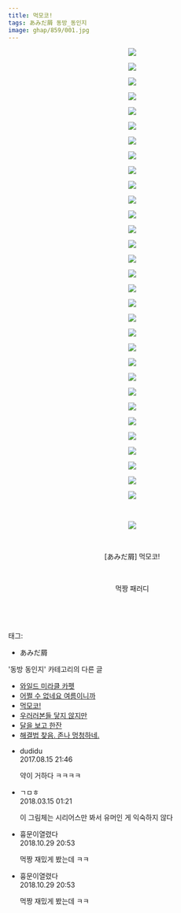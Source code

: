 ```yaml
---
title: 먹모코!
tags: あみだ屑 동방_동인지
image: ghap/859/001.jpg
---
```

<div class="article">
<p style="text-align: center; clear: none; float: none;"><img src="{{ site.nasurl }}/ghap/859/001.jpg"/></p>
<p style="text-align: center; clear: none; float: none;"><img src="{{ site.nasurl }}/ghap/859/002.jpg"/></p>
<p style="text-align: center; clear: none; float: none;"><img src="{{ site.nasurl }}/ghap/859/003.jpg"/></p>
<p style="text-align: center; clear: none; float: none;"><img src="{{ site.nasurl }}/ghap/859/004.jpg"/></p>
<p style="text-align: center; clear: none; float: none;"><img src="{{ site.nasurl }}/ghap/859/005.jpg"/></p>
<p style="text-align: center; clear: none; float: none;"><img src="{{ site.nasurl }}/ghap/859/006.jpg"/></p>
<p style="text-align: center; clear: none; float: none;"><img src="{{ site.nasurl }}/ghap/859/007.jpg"/></p>
<p style="text-align: center; clear: none; float: none;"><img src="{{ site.nasurl }}/ghap/859/008.jpg"/></p>
<p style="text-align: center; clear: none; float: none;"><img src="{{ site.nasurl }}/ghap/859/009.jpg"/></p>
<p style="text-align: center; clear: none; float: none;"><img src="{{ site.nasurl }}/ghap/859/010.jpg"/></p>
<p style="text-align: center; clear: none; float: none;"><img src="{{ site.nasurl }}/ghap/859/011.jpg"/></p>
<p style="text-align: center; clear: none; float: none;"><img src="{{ site.nasurl }}/ghap/859/012.jpg"/></p>
<p style="text-align: center; clear: none; float: none;"><img src="{{ site.nasurl }}/ghap/859/013.jpg"/></p>
<p style="text-align: center; clear: none; float: none;"><img src="{{ site.nasurl }}/ghap/859/014.jpg"/></p>
<p style="text-align: center; clear: none; float: none;"><img src="{{ site.nasurl }}/ghap/859/015.jpg"/></p>
<p style="text-align: center; clear: none; float: none;"><img src="{{ site.nasurl }}/ghap/859/016.jpg"/></p>
<p style="text-align: center; clear: none; float: none;"><img src="{{ site.nasurl }}/ghap/859/017.jpg"/></p>
<p style="text-align: center; clear: none; float: none;"><img src="{{ site.nasurl }}/ghap/859/018.jpg"/></p>
<p style="text-align: center; clear: none; float: none;"><img src="{{ site.nasurl }}/ghap/859/019.jpg"/></p>
<p style="text-align: center; clear: none; float: none;"><img src="{{ site.nasurl }}/ghap/859/020.jpg"/></p>
<p style="text-align: center; clear: none; float: none;"><img src="{{ site.nasurl }}/ghap/859/021.jpg"/></p>
<p style="text-align: center; clear: none; float: none;"><img src="{{ site.nasurl }}/ghap/859/022.jpg"/></p>
<p style="text-align: center; clear: none; float: none;"><img src="{{ site.nasurl }}/ghap/859/023.jpg"/></p>
<p style="text-align: center; clear: none; float: none;"><img src="{{ site.nasurl }}/ghap/859/024.jpg"/></p>
<p style="text-align: center; clear: none; float: none;"><img src="{{ site.nasurl }}/ghap/859/025.jpg"/></p>
<p style="text-align: center; clear: none; float: none;"><img src="{{ site.nasurl }}/ghap/859/026.jpg"/></p>
<p style="text-align: center; clear: none; float: none;"><img src="{{ site.nasurl }}/ghap/859/027.jpg"/></p>
<p style="text-align: center; clear: none; float: none;"><img src="{{ site.nasurl }}/ghap/859/028.jpg"/></p>
<p style="text-align: center; clear: none; float: none;"><img src="{{ site.nasurl }}/ghap/859/029.jpg"/></p>
<p style="text-align: center; clear: none; float: none;"><img src="{{ site.nasurl }}/ghap/859/030.jpg"/></p>
<p style="text-align: center; clear: none; float: none;"><img src="{{ site.nasurl }}/ghap/859/031.jpg"/></p>
<p style="text-align: center; clear: none; float: none;"><br/></p>
<p style="text-align: center; clear: none; float: none;"><img src="{{ site.nasurl }}/ghap/859/032.jpg"/></p>
<p style="text-align: center; clear: none; float: none;"><br/></p>
<p style="text-align: center; clear: none; float: none;">[あみだ屑] 먹모코!</p>
<p style="text-align: center; clear: none; float: none;"><br/></p>
<p style="text-align: center; clear: none; float: none;">먹짱 패러디</p>
<p style="text-align: center; clear: none; float: none;"><br/></p>
<p><br/></p>
</div><div class="tagTrail">
<p>태그: </p>
<ul>
<li>あみだ屑</li>
</ul>
</div><div class="another">
<p>'동방 동인지' 카테고리의 다른 글</p>
<ul>
<li><a href="/2016-07-14-ghap_861">와일드 미라클 카펫</a></li>
<li><a href="/2016-07-14-ghap_860">어쩔 수 없네요 여름이니까</a></li>
<li><a href="/2016-07-14-ghap_859">먹모코!</a></li>
<li><a href="/2016-07-14-ghap_858">우러러본들 닿지 않지만</a></li>
<li><a href="/2016-07-14-ghap_857">달을 보고 한잔</a></li>
<li><a href="856.html">해결법 찾음. 존나 멍청하네.</a></li>
</ul>
</div><div class="cb_module cb_fluid">
<div class="cb_wrt cb_profile">
<div class="comment">
<ul>
<li class="cb_thumb_off" id="comment15060408">
<div class="cb_comment_area">
<div class="cb_info_area">
<div class="cb_section">
<span class="cb_nick_name">dudidu</span>
</div>
<div class="cb_section">
<span class="cb_date">2017.08.15 21:46 </span>
</div>
</div>
<div class="cb_dsc_comment">
<p class="cb_dsc">
											약이 거하다 ㅋㅋㅋㅋ
										</p>
</div>
</div></li>
<li class="cb_thumb_off" id="comment15219527">
<div class="cb_comment_area">
<div class="cb_info_area">
<div class="cb_section">
<span class="cb_nick_name">ㄱㅁㅎ</span>
</div>
<div class="cb_section">
<span class="cb_date">2018.03.15 01:21 </span>
</div>
</div>
<div class="cb_dsc_comment">
<p class="cb_dsc">
											이 그림체는 시리어스만 봐서 유머인 게 익숙하지 않다
										</p>
</div>
</div></li>
<li class="cb_thumb_off" id="comment15364591">
<div class="cb_comment_area">
<div class="cb_info_area">
<div class="cb_section">
<span class="cb_nick_name">흉문이열렸다</span>
</div>
<div class="cb_section">
<span class="cb_date">2018.10.29 20:53 </span>
</div>
</div>
<div class="cb_dsc_comment">
<p class="cb_dsc">
											먹짱 재밌게 봤는데 ㅋㅋ
										</p>
</div>
</div></li>
<li class="cb_thumb_off" id="comment15364592">
<div class="cb_comment_area">
<div class="cb_info_area">
<div class="cb_section">
<span class="cb_nick_name">흉문이열렸다</span>
</div>
<div class="cb_section">
<span class="cb_date">2018.10.29 20:53 </span>
</div>
</div>
<div class="cb_dsc_comment">
<p class="cb_dsc">
											먹짱 재밌게 봤는데 ㅋㅋ
										</p>
</div>
</div></li>
</ul>
</div>
</div><!-- commentList close -->
</div>